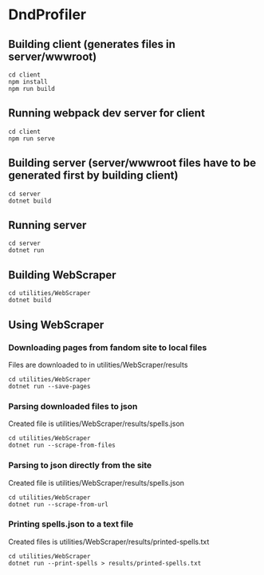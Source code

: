 # DndProfiler

## Building client (generates files in server/wwwroot)
```
cd client
npm install
npm run build
```

## Running webpack dev server for client
```
cd client
npm run serve
```


## Building server (server/wwwroot files have to be generated first by building client)
```
cd server
dotnet build
```

## Running server
```
cd server
dotnet run
```


## Building WebScraper
```
cd utilities/WebScraper
dotnet build
```

## Using WebScraper

### Downloading pages from fandom site to local files
Files are downloaded to in utilities/WebScraper/results
```
cd utilities/WebScraper
dotnet run --save-pages
```

### Parsing downloaded files to json
Created file is utilities/WebScraper/results/spells.json
```
cd utilities/WebScraper
dotnet run --scrape-from-files
```

### Parsing to json directly from the site
Created file is utilities/WebScraper/results/spells.json
```
cd utilities/WebScraper
dotnet run --scrape-from-url
```

### Printing spells.json to a text file
Created files is utilities/WebScraper/results/printed-spells.txt
```
cd utilities/WebScraper
dotnet run --print-spells > results/printed-spells.txt
```
